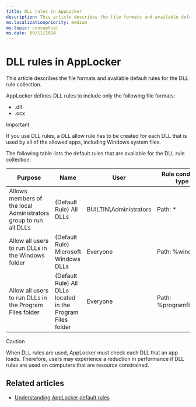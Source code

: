 ```yaml
---
title: DLL rules in AppLocker
description: This article describes the file formats and available default rules for the DLL rule collection.
ms.localizationpriority: medium
ms.topic: conceptual
ms.date: 09/11/2024
---
```


# DLL rules in AppLocker

This article describes the file formats and available default rules for the DLL rule collection.

AppLocker defines DLL rules to include only the following file formats:

- .dll
- .ocx

> [!IMPORTANT]
> If you use DLL rules, a DLL allow rule has to be created for each DLL that is used by all of the allowed apps, including Windows system files.

The following table lists the default rules that are available for the DLL rule collection.

| Purpose | Name | User | Rule condition type |
| --- | --- | --- | --- |
| Allows members of the local Administrators group to run all DLLs | (Default Rule) All DLLs | BUILTIN\Administrators | Path: * |
| Allow all users to run DLLs in the Windows folder | (Default Rule) Microsoft Windows DLLs | Everyone | Path: %windir%\* |
| Allow all users to run DLLs in the Program Files folder | (Default Rule) All DLLs located in the Program Files folder | Everyone | Path: %programfiles%\* |

> [!CAUTION]
> When DLL rules are used, AppLocker must check each DLL that an app loads. Therefore, users may experience a reduction in performance if DLL rules are used on computers that are resource constrained.

## Related articles

- [Understanding AppLocker default rules](understanding-applocker-default-rules.md)
